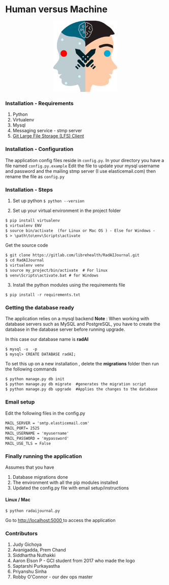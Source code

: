 # Human versus Machine
<div align="center"><img src="app/static/logos/radai-machine-vs-man.svg.png" alt="Human versus Machine Artwork" width="40%"></div>

### Installation - Requirements
1. Python
2. Virtualenv
3. Mysql
4. Messaging service - stmp server
5. [Git Large File Storage (LFS) Client](https://packagecloud.io/github/git-lfs/install)


### Installation - Configuration

The application config files reside in  `config.py`.  In your directory you have a file named `config.py.example`
Edit the file to update your mysql username and password and the mailing stmp server (I use elasticemail.com) then rename the file as `config.py`


### Installation - Steps

1. Set up python
```$ python --version```

2. Set up your virtual environment in the project folder
```
$ pip install virtualenv
$ virtualenv ENV
$ source bin/activate  (for Linux or Mac OS ) - Else for Windows -
$ > \path\to\env\Scripts\activate
```

Get the source code
```
$ git clone https://gitlab.com/librehealth/RadAIJournal.git
$ cd RadAIJournal
$ virtualenv venv
$ source my_project/bin/activate  # For linux
$ venv\Scripts\activate.bat # for Windows
```


3. Install the python modules using the requirements file
```
$ pip install -r requirements.txt
```

### Getting the database ready

The application relies on a  mysql backend
**Note** : When working with database servers such as MySQL and PostgreSQL, you have to create the database in the database server before running upgrade.

In this case our database name is **radAI**
```
$ mysql -u  -p
$ mysql> CREATE DATABASE radAI;
```

To set this up on a new installation , delete the **migrations** folder  then run the following commands

```
$ python manage.py db init
$ python manage.py db migrate  #generates the migration script
$ python manage.py db upgrade  #Applies the changes to the database
```

### Email setup
Edit the following files in the config.py
```
MAIL_SERVER = 'smtp.elasticemail.com'
MAIL_PORT= 2525
MAIL_USERNAME = 'myusername'
MAIL_PASSWORD = 'mypassword'
MAIL_USE_TLS = False
```

### Finally running the application

Assumes that you have
1. Database migrations done
2. The environment with all the pip modules installed
3. Updated the config.py file with email setup/instructions

#### Linux / Mac
```
$ python radaijournal.py
```

Go to <a href="http://localhost:5000"> http://localhost:5000 </a>to access the application

### Contributors
1. Judy Gichoya
2. Avanigadda, Prem Chand
3. Siddhartha Nuthakki
4. Aaron Elson P - GCI student from 2017 who made the logo
5. Saptarshi Purkayastha
6. Priyanshu Sinha
7. Robby O'Connor - our dev ops master
